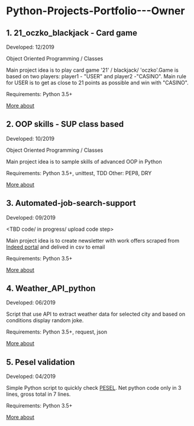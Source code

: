 # Python-Projects-Portfolio---Owner

## 1. 21_oczko_blackjack - Card game 
Developed: 12/2019 

Object Oriented Programming / Classes 

Main project idea is to play card game '21' / blackjack/ 'oczko'.Game is based on two players: player1 - "USER" and player2 -"CASINO". Main rule for USER is to get as close to 21 points as possible and win with "CASINO". 

Requirements: Python 3.5+

[More about](https://github.com/MTrawinska/21_oczko_blackjack)

## 2. OOP skills - SUP class based
Developed: 10/2019 

Object Oriented Programming / Classes 

Main project idea is to sample skills of advanced OOP in Python 

Requirements: Python 3.5+, unittest, TDD
Other: PEP8, DRY

[More about](https://github.com/MTrawinska/OOP_python_plus_tests)

## 3. Automated-job-search-support
Developed: 09/2019 

<TBD code/ in progress/ upload code step>

Main project idea is to create newsletter with work offers scraped from [Indeed portal](https://pl.indeed.com/?r=us) and delived in csv to email  

Requirements: Python 3.5+

[More about](https://github.com/MTrawinska/Automated-job-search-support)

## 4. Weather_API_python
Developed: 06/2019 

Script that use API to extract weather data for selected city and based on conditions display random joke.

Requirements: Python 3.5+, request, json

[More about](https://github.com/MTrawinska/Weather_API_python)

## 5. Pesel validation
Developed: 04/2019 

Simple Python script to quickly check [PESEL](https://pl.wikipedia.org/wiki/PESEL). Net python code only in 3 lines, gross total in 7 lines. 

Requirements: Python 3.5+

[More about](https://github.com/MTrawinska/PESEL)
